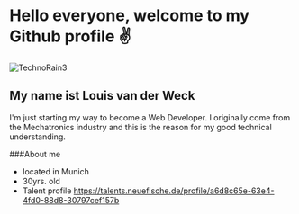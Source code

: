 # Hello everyone, welcome to my Github profile ✌
![TechnoRain3](https://user-images.githubusercontent.com/123375280/214821741-9aefb446-1e78-4284-a9f1-aa7b1e468f6e.jpg)
## My name ist **Louis van der Weck**
I'm just starting my way to become a Web Developer. I originally come from the Mechatronics industry and this is the reason for my good technical understanding.

###About me 
- located in Munich
- 30yrs. old
- Talent profile https://talents.neuefische.de/profile/a6d8c65e-63e4-4fd0-88d8-30797cef157b
